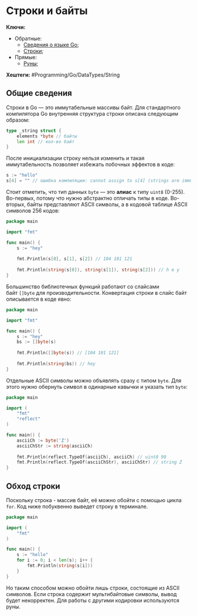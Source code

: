 
# Строки и байты

**Ключи:**
- Обратные:
	- [Сведения о языке Go](GO);
	- [Строки](Go-string);
- Прямые:
	- [Руны](Go-rune);

**Хештеги:** #Programming/Go/DataTypes/String

## Общие сведения

Строки в Go — это иммутабельные массивы байт. Для стандартного компилятора Go внутренняя структура строки описана следующим образом:

```go
type _string struct {
	elements *byte // байты
	len int // кол-во байт
}
```

После инициализации строку нельзя изменить и такая иммутабельность позволяет избежать побочных эффектов в коде:

```go
s := "hello"
s[4] = "" // ошибка компиляции: cannot assign to s[4] (strings are immutable)
```

Стоит отметить, что тип данных `byte` — это **алиас** к типу `uint8` (0-255). Во-первых, потому что нужно абстрактно отличать типы в коде. Во-вторых, байты представляют ASCII символы, а в кодовой таблице ASCII символов 256 кодов:

```go
package main

import "fmt"

func main() {
	s := "hey"
	
	fmt.Println(s[0], s[1], s[2]) // 104 101 121
	
	fmt.Println(string(s[0]), string(s[1]), string(s[2])) // h e y
}
```

Большинство библиотечных функций работают со слайсами байт `[]byte` для производительности. Конвертация строки в слайс байт описывается в коде явно:

```go
package main

import "fmt"

func main() {
	s := "hey"
	bs := []byte(s)
	
	fmt.Println([]byte(s)) // [104 101 121]
	
	fmt.Println(string(bs)) // hey
}
```

Отдельные ASCII символы можно объявлять сразу с типом `byte`. Для этого нужно обернуть символ в одинарные кавычки и указать тип `byte`:

```go
package main

import (
	"fmt"
	"reflect"
)

func main() {
	asciiCh := byte('Z')
	asciiChStr := string(asciiCh)
	
	fmt.Println(reflect.TypeOf(asciiCh), asciiCh) // uint8 90
	fmt.Println(reflect.TypeOf(asciiChStr), asciiChStr) // string Z
}
```

## Обход строки

Поскольку строка - массив байт, её можно обойти с помощью цикла `for`. Код ниже побуквенно выведет строку в терминале.

```go
package main

import (
	"fmt"
)

func main() {
	s := "hello"
	for i := 0; i < len(s); i++ {
		fmt.Println(string(s[i]))
	}
}
```

Но таким способом можно обойти лишь строки, состоящие из ASCII символов. Если строка содержит мультибайтовые символы, вывод будет некорректен. Для работы с другими кодировки используются руны.

